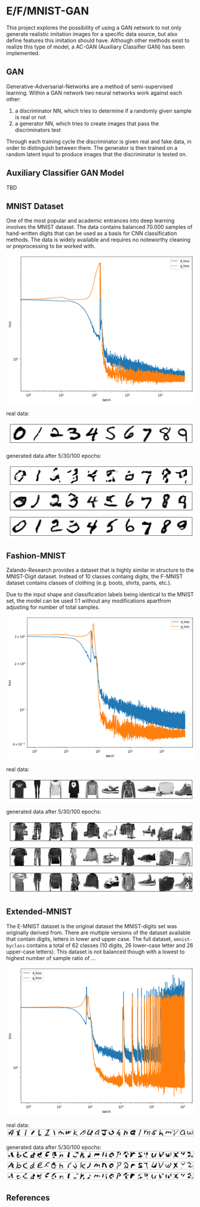 # E/F/MNIST-GAN

This project explores the possibility of using a GAN network to not only generate realistic imitation images for a specific data source, but also define features this imitation should have. Although other methods exist to realize this type of model, a AC-GAN (Auxiliary Classifier GAN) has been implemented.

## GAN

Generative-Adversarial-Networks are a method of semi-supervised learning.
Within a GAN network two neural networks work against each other:

1. a discriminator NN, which tries to determine if a randomly given sample is
real or not
2. a generator NN, which tries to create images that pass the discriminators test

Through each training cycle the discriminator is given real and fake data,
in order to distinguish between them. The generator is then trained on a random
latent input to produce images that the discriminator is tested on.

## Auxiliary Classifier GAN Model

TBD

## MNIST Dataset

One of the most popular and academic entrances into deep learning involves the
MNIST dataset. The data contains balanced 70.000 samples of hand-written digits
that can be used as a basis for CNN classification methods. The data is widely
available and requires no noteworthy cleaning or preprocessing to be worked with.

![loss history](img/mnist-loss.png "loss history for 30 epochs")

real data:

![real data](img/mnist-real.png)

generated data after 5/30/100 epochs:

![5 epochs](img/mnist-5.png "5 epochs of training")
![30 epochs](img/mnist-30.png "30 epochs of training")
![100 epochs](img/mnist-100.png "100 epochs of training")

## Fashion-MNIST

Zalando-Research provides a dataset that is highly similar in structure to the MNIST-Digit dataset. Instead of 10 classes containg digits, the F-MNIST dataset contains classes of clothing (e.g. boots, shirts, pants, etc.).

Due to the input shape and classification labels being identical to the MNIST set, the model can be used 1:1 without any modifications apartfrom adjusting for number of total samples.

![loss history](img/fmnist-loss.png "loss history for 30 epochs")

real data:

![real data](img/fmnist-real.png)

generated data after 5/30/100 epochs:

![5 Epochs](img/fmnist-5.png "5 epochs of training")
![30 epochs](img/fmnist-30.png "30 epochs of training")
![100 Epochs](img/fmnist-100.png "100 epochs of training")

## Extended-MNIST

The E-MNIST dataset is the original dataset the MNIST-digits set was originally derived from. There are multiple versions of the dataset available that contain digits, letters in lower and upper case. The full dataset, `emnist-byclass` contains a total of 62 classes (10 digits, 26 lower-case letter and 26 upper-case letters). This dataset is not balanced though with a lowest to highest number of sample ratio of ...

![loss history](img/emnist-loss.png "loss history for 30 epochs")

real data:
![real data](img/emnist-real.png)

generated data after 5/30/100 epochs:
![5 Epochs](img/emnist-5.png "5 epochs of training")
![30 epochs](img/emnist-30.png "30 epochs of training")
![100 Epochs](img/emnist-100.png "100 epochs of training")

## References

